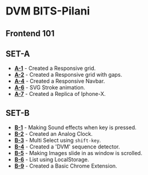 # DVM BITS-Pilani
## Frontend 101
## SET-A
- **[A-1](https://meliodas113.github.io/front-end-101/SET-A/A-1)** - Created a Responsive grid.
- **[A-2](https://meliodas113.github.io/front-end-101/SET-A/A2)** - Created a Responsive grid with gaps.
- **[A-4](https://meliodas113.github.io/front-end-101/SET-A/A-4)** - Created a Responsive Navbar.
- **[A-6](https://meliodas113.github.io/front-end-101/SET-A/A-6)** - SVG Stroke animation.
- **[A-7](https://meliodas113.github.io/front-end-101/SET-A/A-7)** - Created a Replica of Iphone-X.
## SET-B
- **[B-1](https://meliodas113.github.io/front-end-101/SET-B/B-1)** - Making Sound effects when key is pressed.
- **[B-2](https://meliodas113.github.io/front-end-101/SET-B/B-2)** - Created an Analog Clock.
- **[B-3](https://meliodas113.github.io/front-end-101/SET-B/B-3)** - Multi Select using `shift-key`.
- **[B-4](https://meliodas113.github.io/front-end-101/SET-B/B-4)** - Created a 'DVM' sequence detector.
- **[B-5](https://meliodas113.github.io/front-end-101/SET-B/B-5)** - Making Images slide in as window is scrolled.
- **[B-6](https://meliodas113.github.io/front-end-101/SET-B/B-6)** - List using LocalStorage.
- **[B-9](https://meliodas113.github.io/front-end-101/SET-B/B-9)** - Created a Basic Chrome Extension.

